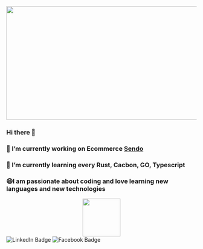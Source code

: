 <div align="center">
  <img src="https://media.giphy.com/media/dWesBcTLavkZuG35MI/giphy.gif" width="600" height="300"/>
</div>

### Hi there 👋

### 🔭 I’m currently working on Ecommerce [Sendo](https://www.sendo.vn)
### 🌱 I’m currently learning every Rust, Cacbon, GO, Typescript
### 😄I am passionate about coding and love learning new languages and new technologies

<!--
**JieeiroSst/JieeiroSst** is a ✨ _special_ ✨ repository because its `README.md` (this file) appears on your GitHub profile.

Here are some ideas to get you started:

- 🔭 I’m currently working on ...
- 🌱 I’m currently learning ...
- 👯 I’m looking to collaborate on ...
- 🤔 I’m looking for help with ...
- 💬 Ask me about ...
- 📫 How to reach me: ...
- 😄 Pronouns: ...
- ⚡ Fun fact: ...
-->

<div id="header" align="center">
  <img src="https://media.giphy.com/media/M9gbBd9nbDrOTu1Mqx/giphy.gif" width="100"/>
</div>

<div id="badges">
  <a href="your-linkedin-URL">
   
  </a>
  <a href="your-facebook-URL">
    
  </a>
</div>

<div id="badges">
  <img src="https://www.linkedin.com/in/mạnh-quan-90ba43119/" alt="LinkedIn Badge"/>
  <img src="https://www.facebook.com/luumanh.quan" alt="Facebook Badge"/>
</div>